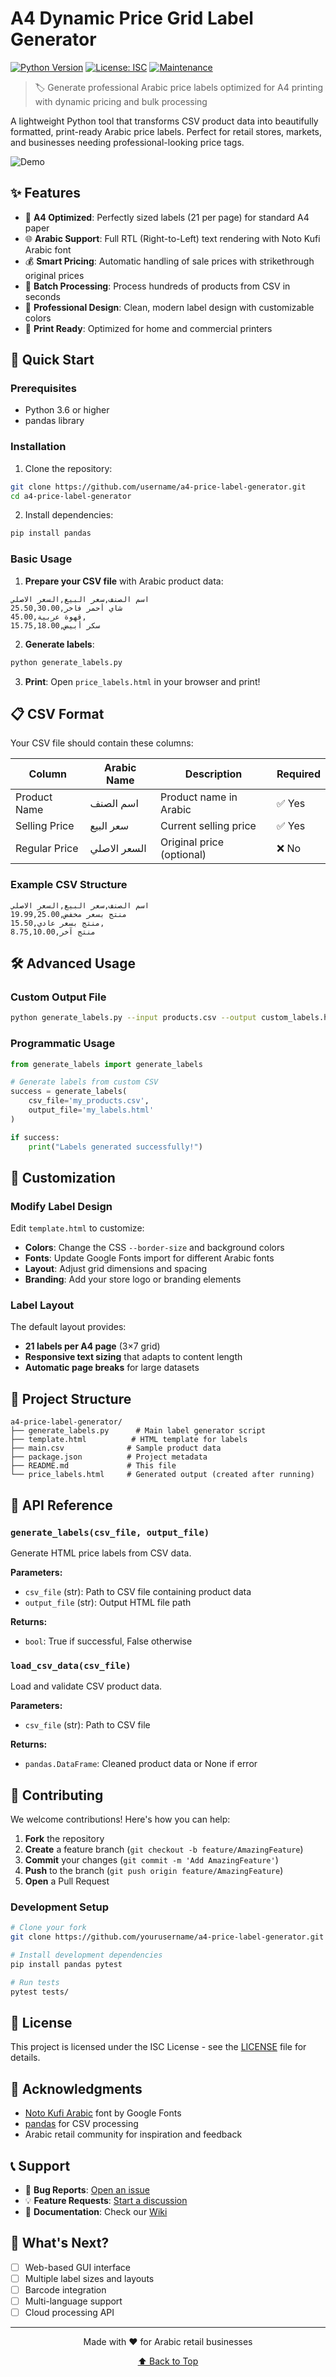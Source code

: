 # A4 Dynamic Price Grid Label Generator

[![Python Version](https://img.shields.io/badge/python-3.6%2B-blue.svg)](https://python.org)
[![License: ISC](https://img.shields.io/badge/License-ISC-blue.svg)](LICENSE)
[![Maintenance](https://img.shields.io/badge/Maintained%3F-yes-green.svg)](https://github.com/username/a4-price-label-generator/graphs/commit-activity)

> 🏷️ Generate professional Arabic price labels optimized for A4 printing with dynamic pricing and bulk processing

A lightweight Python tool that transforms CSV product data into beautifully formatted, print-ready Arabic price labels. Perfect for retail stores, markets, and businesses needing professional-looking price tags.

![Demo](https://via.placeholder.com/800x400/ee1c24/ffffff?text=Price+Labels+Demo)

## ✨ Features

- 📄 **A4 Optimized**: Perfectly sized labels (21 per page) for standard A4 paper
- 🌐 **Arabic Support**: Full RTL (Right-to-Left) text rendering with Noto Kufi Arabic font
- 💰 **Smart Pricing**: Automatic handling of sale prices with strikethrough original prices
- 🚀 **Batch Processing**: Process hundreds of products from CSV in seconds
- 🎨 **Professional Design**: Clean, modern label design with customizable colors
- 📱 **Print Ready**: Optimized for home and commercial printers

## 🚀 Quick Start

### Prerequisites

- Python 3.6 or higher
- pandas library

### Installation

1. Clone the repository:
```bash
git clone https://github.com/username/a4-price-label-generator.git
cd a4-price-label-generator
```

2. Install dependencies:
```bash
pip install pandas
```

### Basic Usage

1. **Prepare your CSV file** with Arabic product data:
```csv
اسم الصنف,سعر البيع,السعر الاصلي
شاي أحمر فاخر,25.50,30.00
قهوة عربية,45.00,
سكر أبيض,15.75,18.00
```

2. **Generate labels**:
```bash
python generate_labels.py
```

3. **Print**: Open `price_labels.html` in your browser and print!

## 📋 CSV Format

Your CSV file should contain these columns:

| Column | Arabic Name | Description | Required |
|--------|-------------|-------------|----------|
| Product Name | اسم الصنف | Product name in Arabic | ✅ Yes |
| Selling Price | سعر البيع | Current selling price | ✅ Yes |
| Regular Price | السعر الاصلي | Original price (optional) | ❌ No |

### Example CSV Structure

```csv
اسم الصنف,سعر البيع,السعر الاصلي
منتج بسعر مخفض,19.99,25.00
منتج بسعر عادي,15.50,
منتج آخر,8.75,10.00
```

## 🛠️ Advanced Usage

### Custom Output File

```bash
python generate_labels.py --input products.csv --output custom_labels.html
```

### Programmatic Usage

```python
from generate_labels import generate_labels

# Generate labels from custom CSV
success = generate_labels(
    csv_file='my_products.csv',
    output_file='my_labels.html'
)

if success:
    print("Labels generated successfully!")
```

## 🎨 Customization

### Modify Label Design

Edit `template.html` to customize:
- **Colors**: Change the CSS `--border-size` and background colors
- **Fonts**: Update Google Fonts import for different Arabic fonts  
- **Layout**: Adjust grid dimensions and spacing
- **Branding**: Add your store logo or branding elements

### Label Layout

The default layout provides:
- **21 labels per A4 page** (3×7 grid)
- **Responsive text sizing** that adapts to content length
- **Automatic page breaks** for large datasets

## 📁 Project Structure

```
a4-price-label-generator/
├── generate_labels.py      # Main label generator script
├── template.html          # HTML template for labels
├── main.csv              # Sample product data
├── package.json          # Project metadata
├── README.md             # This file
└── price_labels.html     # Generated output (created after running)
```

## 🔧 API Reference

### `generate_labels(csv_file, output_file)`

Generate HTML price labels from CSV data.

**Parameters:**
- `csv_file` (str): Path to CSV file containing product data
- `output_file` (str): Output HTML file path

**Returns:**
- `bool`: True if successful, False otherwise

### `load_csv_data(csv_file)`

Load and validate CSV product data.

**Parameters:**
- `csv_file` (str): Path to CSV file

**Returns:**
- `pandas.DataFrame`: Cleaned product data or None if error

## 🤝 Contributing

We welcome contributions! Here's how you can help:

1. **Fork** the repository
2. **Create** a feature branch (`git checkout -b feature/AmazingFeature`)
3. **Commit** your changes (`git commit -m 'Add AmazingFeature'`)
4. **Push** to the branch (`git push origin feature/AmazingFeature`)
5. **Open** a Pull Request

### Development Setup

```bash
# Clone your fork
git clone https://github.com/yourusername/a4-price-label-generator.git

# Install development dependencies
pip install pandas pytest

# Run tests
pytest tests/
```

## 📝 License

This project is licensed under the ISC License - see the [LICENSE](LICENSE) file for details.

## 🙏 Acknowledgments

- [Noto Kufi Arabic](https://fonts.google.com/noto/specimen/Noto+Kufi+Arabic) font by Google Fonts
- [pandas](https://pandas.pydata.org/) for CSV processing
- Arabic retail community for inspiration and feedback

## 📞 Support

- 🐛 **Bug Reports**: [Open an issue](https://github.com/username/a4-price-label-generator/issues)
- 💡 **Feature Requests**: [Start a discussion](https://github.com/username/a4-price-label-generator/discussions)
- 📖 **Documentation**: Check our [Wiki](https://github.com/username/a4-price-label-generator/wiki)

## 🚀 What's Next?

- [ ] Web-based GUI interface
- [ ] Multiple label sizes and layouts
- [ ] Barcode integration
- [ ] Multi-language support
- [ ] Cloud processing API

---

<p align="center">
  Made with ❤️ for Arabic retail businesses
</p>

<p align="center">
  <a href="#a4-dynamic-price-grid-label-generator">⬆️ Back to Top</a>
</p>